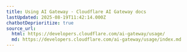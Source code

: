 ```yaml
---
title: Using AI Gateway · Cloudflare AI Gateway docs
lastUpdated: 2025-08-19T11:42:14.000Z
chatbotDeprioritize: true
source_url:
  html: https://developers.cloudflare.com/ai-gateway/usage/
  md: https://developers.cloudflare.com/ai-gateway/usage/index.md
---
```


##
